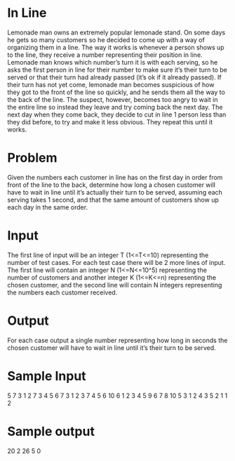 # In Line

Lemonade man owns an extremely popular lemonade stand. On some days he gets so many customers so he decided to come up with a way of organizing them in a line. The way it works is whenever a person shows up to the line, they receive a number representing their position in line. Lemonade man knows which number’s turn it is with each serving, so he asks the first person in line for their number to make sure it’s their turn to be served or that their turn had already passed (it’s ok if it already passed). If their turn has not yet come, lemonade man becomes suspicious of how they got to the front of the line so quickly, and he sends them all the way to the back of the line. The suspect, however, becomes too angry to wait in the entire line so instead they leave and try coming back the next day. The next day when they come back, they decide to cut in line 1 person less than they did before, to try and make it less obvious. They repeat this until it works.

# Problem

Given the numbers each customer in line has on the first day in order from front of the line to the back, determine how long a chosen customer will have to wait in line until it’s actually their turn to be served, assuming each serving takes 1 second, and that the same amount of customers show up each day in the same order.

# Input

The first line of input will be an integer T (1<=T<=10) representing the number of test cases. For each test case there will be 2 more lines of input. The first line will contain an integer N (1<=N<=10^5) representing the number of customers and another integer K (1<=K<=n) representing the chosen customer, and the second line will contain N integers representing the numbers each customer received.

# Output

For each case output a single number representing how long in seconds the chosen customer will have to wait in line until it’s their turn to be served.

# Sample Input

5
7 3
1 2 7 3 4 5 6
7 3
1 2 3 7 4 5 6
10 6
1 2 3 4 5 9 6 7 8 10
5 3
1 2 4 3 5
2 1
1 2


# Sample output

20
2
26
5
0
